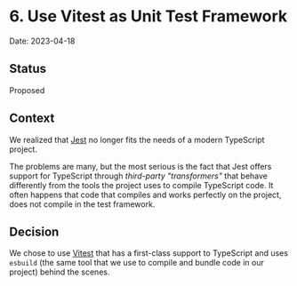 # 6. Use Vitest as Unit Test Framework

Date: 2023-04-18

## Status

Proposed

## Context

We realized that [Jest](#) no longer fits the needs of a modern TypeScript project.

The problems are many, but the most serious is the fact that Jest offers support for TypeScript through _third-party "transformers"_ that behave differently from the tools the project uses to compile TypeScript code. It often happens that code that compiles and works perfectly on the project, does not compile in the test framework.

## Decision

We chose to use [Vitest](https://vitest.dev/) that has a first-class support to TypeScript and uses `esbuild` (the same tool that we use to compile and bundle code in our project) behind the scenes.
